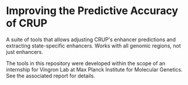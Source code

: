 # Improving the Predictive Accuracy of CRUP
A suite of tools that allows adjusting CRUP's enhancer predictions and extracting state-specific enhancers. Works with all genomic regions, not just enhancers.

The tools in this repository were developed within the scope of an internship for Vingron Lab at Max Planck Institute for Molecular Genetics. See the associated report for details.